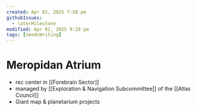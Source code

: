 ```yaml
---
created: Apr 02, 2025 7:58 pm
githubIssues:
  - laterMilestone
modified: Apr 02, 2025 9:28 pm
tags: [needsWriting]
---
```


# Meropidan Atrium

- rec center in [[Forebrain Sector]]
- managed by [[Exploration & Navigation Subcommittee]] of the [[Atlas Council]]
- Giant map & planetarium projects
